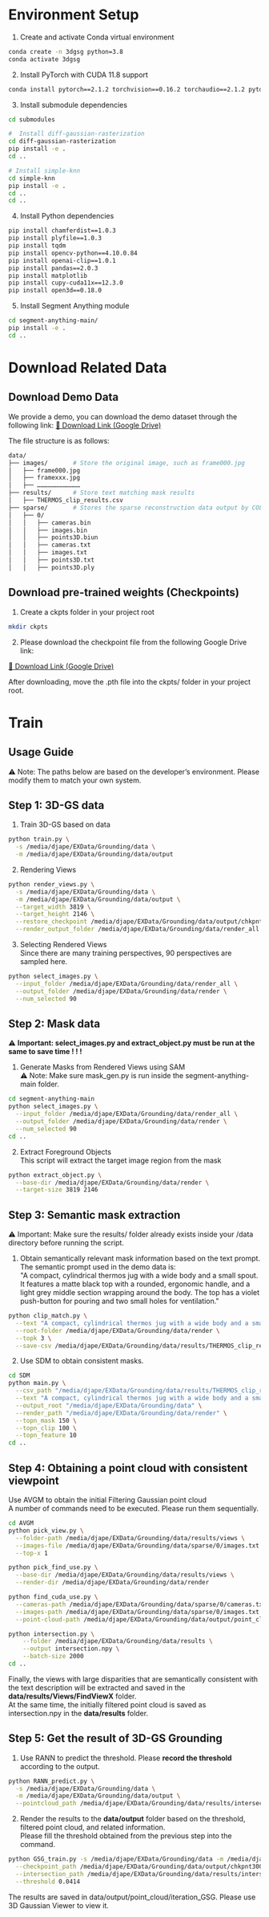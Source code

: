 
# Environment Setup

1. Create and activate Conda virtual environment
```bash
conda create -n 3dgsg python=3.8
conda activate 3dgsg
```

2. Install PyTorch with CUDA 11.8 support
```bash
conda install pytorch==2.1.2 torchvision==0.16.2 torchaudio==2.1.2 pytorch-cuda=11.8 -c pytorch -c nvidia
```

3. Install submodule dependencies
```bash
cd submodules

#  Install diff-gaussian-rasterization
cd diff-gaussian-rasterization
pip install -e .
cd ..

# Install simple-knn
cd simple-knn
pip install -e .
cd ..
cd ..
```

4. Install Python dependencies
```bash
pip install chamferdist==1.0.3
pip install plyfile==1.0.3
pip install tqdm
pip install opencv-python==4.10.0.84
pip install openai-clip==1.0.1
pip install pandas==2.0.3
pip install matplotlib
pip install cupy-cuda11x==12.3.0
pip install open3d==0.18.0
```
5. Install Segment Anything module
```bash
cd segment-anything-main/
pip install -e .
cd ..
```

# Download Related Data
## Download Demo Data
We provide a demo, you can download the demo dataset through the following link: [📎 Download Link (Google Drive)](https://drive.google.com/file/d/1QA4R5WbqJ-ko5lVPK9xYuy_9l8BSPYxF/view?usp=drive_link)

The file structure is as follows:
```bash
data/
├── images/       # Store the original image, such as frame000.jpg
│   ├── frame000.jpg       
│   ├── framexxx.jpg    
│   ├── ………………………………    
├── results/      # Store text matching mask results
│   ├── THERMOS_clip_results.csv   
├── sparse/       # Stores the sparse reconstruction data output by COLMAP
│   ├── 0/
│   │   ├── cameras.bin     
│   │   ├── images.bin      
│   │   ├── points3D.biun   
│   │   ├── cameras.txt     
│   │   ├── images.txt      
│   │   ├── points3D.txt
│   │   ├── points3D.ply
```

## Download pre-trained weights (Checkpoints)
1. Create a ckpts folder in your project root
```bash
mkdir ckpts
```

2. Please download the checkpoint file from the following Google Drive link:

 [📎 Download Link (Google Drive)](https://drive.google.com/drive/folders/1ZNgnIIGx0VIrYRVuQ8WAhessbpIiqKe5)

After downloading, move the .pth file into the ckpts/ folder in your project root.

# Train

## Usage Guide  
⚠️ Note: The paths below are based on the developer’s environment. Please modify them to match your own system.

## Step 1: 3D-GS data
1. Train 3D-GS based on data
```bash
python train.py \
  -s /media/djape/EXData/Grounding/data \
  -m /media/djape/EXData/Grounding/data/output
```

2. Rendering Views
```bash
python render_views.py \
  -s /media/djape/EXData/Grounding/data \
  -m /media/djape/EXData/Grounding/data/output \
  --target_width 3819 \
  --target_height 2146 \
  --restore_checkpoint /media/djape/EXData/Grounding/data/output/chkpnt30000.pth \
  --render_output_folder /media/djape/EXData/Grounding/data/render_all
```

3. Selecting Rendered Views  
Since there are many training perspectives, 90 perspectives are sampled here.
```bash
python select_images.py \
  --input_folder /media/djape/EXData/Grounding/data/render_all \
  --output_folder /media/djape/EXData/Grounding/data/render \
  --num_selected 90
```

## Step 2: Mask data
⚠️ **Important: select_images.py and extract_object.py must be run at the same to save time ! ! !**
1. Generate Masks from Rendered Views using SAM  
⚠️ Note: Make sure mask_gen.py is run inside the segment-anything-main folder.
```bash
cd segment-anything-main
python select_images.py \
  --input_folder /media/djape/EXData/Grounding/data/render_all \
  --output_folder /media/djape/EXData/Grounding/data/render \
  --num_selected 90
cd ..
```

2. Extract Foreground Objects  
This script will extract the target image region from the mask
```bash
python extract_object.py \
  --base-dir /media/djape/EXData/Grounding/data/render \
  --target-size 3819 2146
```

## Step 3: Semantic mask extraction
⚠️ Important: Make sure the results/ folder already exists inside your /data directory before running the script.

1. Obtain semantically relevant mask information based on the text prompt.  
The semantic prompt used in the demo data is:  
"A compact, cylindrical thermos jug with a wide body and a small spout. It features a matte black top with a rounded, ergonomic handle, and a light grey middle section wrapping around the body. The top has a violet push-button for pouring and two small holes for ventilation."
```bash
python clip_match.py \
  --text "A compact, cylindrical thermos jug with a wide body and a small spout. It features a matte black top with a rounded, ergonomic handle, and a light grey middle section wrapping around the body. The top has a violet push-button for pouring and two small holes for ventilation. " \
  --root-folder /media/djape/EXData/Grounding/data/render \
  --topk 3 \
  --save-csv /media/djape/EXData/Grounding/data/results/THERMOS_clip_results.csv
```

2. Use SDM to obtain consistent masks.
```bash
cd SDM
python main.py \
  --csv_path "/media/djape/EXData/Grounding/data/results/THERMOS_clip_results.csv" \
  --text "A compact, cylindrical thermos jug with a wide body and a small spout. It features a matte black top with a rounded, ergonomic handle, and a light grey middle section wrapping around the body. The top has a violet push-button for pouring and two small holes for ventilation." \
  --output_root "/media/djape/EXData/Grounding/data" \
  --render_path "/media/djape/EXData/Grounding/data/render" \
  --topn_mask 150 \
  --topn_clip 100 \
  --topn_feature 10
cd ..
```

## Step 4: Obtaining a point cloud with consistent viewpoint
Use AVGM to obtain the initial Filtering Gaussian point cloud  
A number of commands need to be executed. Please run them sequentially.  
```bash
cd AVGM
python pick_view.py \
  --folder-path /media/djape/EXData/Grounding/data/results/views \
  --images-file /media/djape/EXData/Grounding/data/sparse/0/images.txt \
  --top-x 1

python pick_find_use.py \
  --base-dir /media/djape/EXData/Grounding/data/results/views \
  --render-dir /media/djape/EXData/Grounding/data/render

python find_cuda_use.py \
  --cameras-path /media/djape/EXData/Grounding/data/sparse/0/cameras.txt \
  --images-path /media/djape/EXData/Grounding/data/sparse/0/images.txt \
  --point-cloud-path /media/djape/EXData/Grounding/data/output/point_cloud/iteration_30000/point_cloud.ply

python intersection.py \
    --folder /media/djape/EXData/Grounding/data/results \
    --output intersection.npy \
    --batch-size 2000
cd ..
```

Finally, the views with large disparities that are semantically consistent with the text description will be extracted and saved in the **data/results/Views/FindViewX** folder.  
At the same time, the initially filtered point cloud is saved as intersection.npy in the **data/results** folder.

## Step 5: Get the result of 3D-GS Grounding
1. Use RANN to predict the threshold. Please **record the threshold** according to the output.
```bash
python RANN_predict.py \
  -s /media/djape/EXData/Grounding/data \
  -m /media/djape/EXData/Grounding/data/output \
  --pointcloud_path /media/djape/EXData/Grounding/data/results/intersection.npy
```

2. Render the results to the **data/output** folder based on the threshold, filtered point cloud, and related information.  
Please fill the threshold obtained from the previous step into the command.

```bash
python GSG_train.py -s /media/djape/EXData/Grounding/data -m /media/djape/EXData/Grounding/data/output \
  --checkpoint_path /media/djape/EXData/Grounding/data/output/chkpnt30000.pth \
  --intersection_path /media/djape/EXData/Grounding/data/results/intersection.npy \
  --threshold 0.0414
```

The results are saved in data/output/point_cloud/iteration_GSG. Please use 3D Gaussian Viewer to view it.











